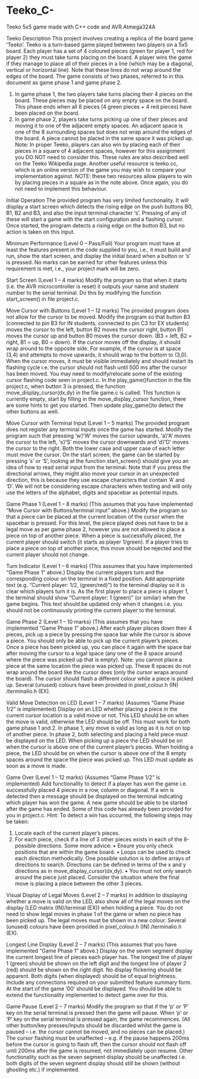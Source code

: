 # Teeko_C-
Teeko 5x5 game made with C++ code and AVR Atmega324A

Teeko Description
This project involves creating a replica of the board game ‘Teeko’. Teeko is a turn-based game
played between two players on a 5x5 board. Each player has a set of 4 coloured pieces (green for
player 1, red for player 2) they must take turns placing on the board. A player wins the game if
they manage to place all of their pieces in a line (which may be a diagonal, vertical or horizontal
line). Note that these lines do not wrap around the edges of the board.
The game consists of two phases, referred to in this document as game phase 1 and game phase
2.
1. In game phase 1, the two players take turns placing their 4 pieces on the board. These
pieces may be placed on any empty space on the board. This phase ends when all 8 pieces
(4 green pieces + 4 red pieces) have been placed on the board.
2. In game phase 2, players take turns picking up one of their pieces and moving it to one of
the adjacent empty spaces. An adjacent space is one of the 8 surrounding spaces but does
not wrap around the edges of the board. A piece cannot be placed in the same space it was
picked up.
Note: In proper Teeko, players can also win by placing each of their pieces in a square of 4
adjacent spaces, however for this assignment you DO NOT need to consider this.
These rules are also described well on the Teeko Wikipedia page. Another useful resource is
teeko.cc, which is an online version of the game you may wish to compare your implementation
against. NOTE: these two resources allow players to win by placing pieces in a square as in the
note above. Once again, you do not need to implement this behaviour.


Initial Operation
The provided program has very limited functionality. It will display a start screen which detects
the rising edge on the push buttons B0, B1, B2 and B3, and also the input terminal character ‘s’.
Pressing of any of these will start a game with the start configuration and a flashing cursor.
Once started, the program detects a rising edge on the button B3, but no action is taken on this
input.

Minimum Performance (Level 0 – Pass/Fail)
Your program must have at least the features present in the code supplied to you, i.e., it must build
and run, show the start screen, and display the initial board when a button or ‘s’ is pressed. No
marks can be earned for other features unless this requirement is met, i.e., your project mark will
be zero.

Start Screen (Level 1 – 4 marks)
Modify the program so that when it starts (i.e. the AVR microcontroller is reset) it outputs your
name and student number to the serial terminal. Do this by modifying the function
start_screen() in file project.c.

Move Cursor with Buttons (Level 1 – 12 marks)
The provided program does not allow for the cursor to be moved. Modify the program so that
button B3 (connected to pin B3 for IN students, connected to pin C3 for EX students) moves the
cursor to the left, button B2 moves the cursor right, button B1 moves the cursor up and button B0
moves the cursor down. (B3 = left, B2 = right, B1 = up, B0 = down). If the cursor moves off the
display, it should wrap around to the opposite side. For example, if the cursor is at space (3,4) and
attempts to move upwards, it should wrap to the bottom to (3,0). When the cursor moves, it must
be visible immediately and should restart its flashing cycle i.e. the cursor should not flash until
500 ms after the cursor has been moved. You may need to modify/relocate some of the existing
cursor flashing code seen in project.c.
In the play_game()function in the file project.c, when button 3 is pressed, the function
move_display_cursor(dx,dy) in the file game.c is called. This function is currently
empty, start by filling in the move_display_cursor function, there are some hints to get
you started. Then update play_game()to detect the other buttons as well.

Move Cursor with Terminal Input (Level 1 – 5 marks)
The provided program does not register any terminal inputs once the game has started. Modify
the program such that pressing ‘w’/‘W’ moves the cursor upwards, ‘a’/‘A’ moves the cursor to
the left, ‘s’/‘S’ moves the cursor downwards and ‘d’/‘D’ moves the cursor to the right. Both the
lower case and upper case of each letter must move the cursor.
On the start screen, the game can be started by pressing ‘s’ or ‘S’, looking at the function
start_screen() should give you an idea of how to read serial input from the terminal.
Note that if you press the directional arrows, they might also move your cursor in an unexpected
direction, this is because they use escape characters that contain ‘A’ and ‘D’. We will not be considering 
escape characters when testing and will only use the letters of the alphabet, digits and spacebar as potential inputs.

Game Phase 1 (Level 1 – 8 marks)
(This assumes that you have implemented “Move Cursor with Buttons/terminal input” above.)
Modify the program so that a piece can be placed at the current location of the cursor when the
spacebar is pressed. For this level, the piece played does not have to be a legal move as per game
phase 2, however you are not allowed to place a piece on top of another piece. When a piece is
successfully placed, the current player should switch (it starts as player 1/green). If a player tries
to place a piece on top of another piece, this move should be rejected and the current player should
not change.

Turn Indicator (Level 1 – 6 marks)
(This assumes that you have implemented “Game Phase 1” above.)
Display the current players turn and the corresponding colour on the terminal in a fixed position.
Add appropriate text (e.g. “Current player: 1/2, (green/red)”) to the terminal display so it is clear
which players turn it is. As the first player to place a piece is player 1, the terminal should show
“Current player: 1 (green)” (or similar) when the game begins. This text should be updated only
when it changes i.e. you should not be continuously printing the current player to the terminal.

Game Phase 2 (Level 1 – 10 marks)
(This assumes that you have implemented “Game Phase 1” above.)
After each player places down their 4 pieces, pick up a piece by pressing the space bar while the
cursor is above a piece. You should only be able to pick up the current player’s pieces. Once a
piece has been picked up, you can place it again with the space bar after moving the cursor to a
legal space (any one of the 8 space around where the piece was picked up that is empty). Note:
you cannot place a piece at the same location the piece was picked up. These 8 spaces do not
wrap around the board like the cursor does (only the cursor wraps around the board). The cursor
should flash a different colour while a piece is picked up. Several (unused) colours have been
provided in pixel_colour.h (IN) /terminalio.h (EX).

Valid Move Detection on LED (Level 1 – 7 marks)
(Assumes “Game Phase 1/2” is implemented) Display on an LED whether placing a piece in the
current cursor location is a valid move or not. This LED should be on when the move is valid,
otherwise the LED should be off. This must work for both game phase 1 and 2. In phase 1, any
move is valid as long as it is not on top of another piece. In phase 2, both selecting and placing a
held piece must be displayed on the LED. When picking up a piece the LED should be on when
the cursor is above one of the current player’s pieces. When holding a piece, the LED should be
on when the cursor is above one of the 8 empty spaces around the space the piece was picked up.
This LED must update as soon as a move is made.

Game Over (Level 1 – 12 marks)
(Assumes “Game Phase 1/2” is implemented)
Add functionality to detect if a player has won the game i.e. successfully placed 4 pieces in a row,
column or diagonal. If a win is detected then a message should be displayed on the terminal
indicating which player has won the game. A new game should be able to be started after the game
has ended. Some of this code has already been provided for you in project.c.
Hint: To detect a win has occurred, the following steps may be taken:
1. Locate each of the current player’s pieces.
2. For each piece, check if a line of 3 other pieces exists in each of the 8-possible directions.
Some more advice:
• Ensure you only check positions that are within the game board.
• Loops can be used to check each direction methodically. One possible solution is to define
arrays of directions to search. Directions can be defined in terms of the x and y directions
as in move_display_cursor(dx,dy).
• You must not only search around the piece just placed. Consider the situation where the
final move is placing a piece between the other 3 pieces.

Visual Display of Legal Moves (Level 2 – 7 marks)
In addition to displaying whether a move is valid on the LED, also show all of the legal moves on
the display (LED matrix (IN)/terminal (EX)) when holding a piece. You do not need to show legal
moves in phase 1 of the game or when no piece has been picked up. The legal moves must be
shown in a new colour. Several (unused) colours have been provided in pixel_colour.h (IN)
/terminalio.h (EX).

Longest Line Display (Level 2 – 7 marks)
(This assumes that you have implemented “Game Phase 1” above.)
Display on the seven segment display the current longest line of pieces each player has. The
longest line of player 1 (green) should be shown on the left digit and the longest line of player 2
(red) should be shown on the right digit. No display flickering should be apparent. Both digits
(when displayed) should be of equal brightness. Include any connections required on your
submitted feature summary form. At the start of the game ‘00’ should be displayed. You should
be able to extend the functionality implemented to detect game over for this.

Game Pause (Level 2 – 7 marks)
Modify the program so that if the ‘p’ or ‘P’ key on the serial terminal is pressed then the game
will pause. When ‘p’ or ‘P’ key on the serial terminal is pressed again, the game recommences.
(All other button/key presses/inputs should be discarded whilst the game is paused – i.e. the cursor
cannot be moved, and no pieces can be placed.) The cursor flashing must be unaffected – e.g. if
the pause happens 200ms before the cursor is going to flash off, then the cursor should not flash
off until 200ms after the game is resumed, not immediately upon resume. Other functionality such
as the seven segment display should be unaffected i.e. both digits of the seven segment display
should still be shown (without ghosting etc.) if implemented.
